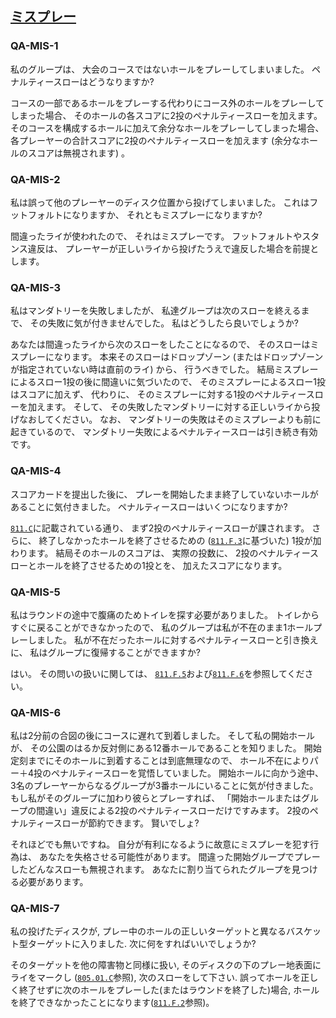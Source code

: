 ## [ミスプレー](811)

### QA-MIS-1
私のグループは、
大会のコースではないホールをプレーしてしまいました。
ペナルティースローはどうなりますか?

コースの一部であるホールをプレーする代わりにコース外のホールをプレーしてしまった場合、
そのホールの各スコアに2投のペナルティースローを加えます。
そのコースを構成するホールに加えて余分なホールをプレーしてしまった場合、
各プレーヤーの合計スコアに2投のペナルティースローを加えます
(余分なホールのスコアは無視されます)
。

### QA-MIS-2
私は誤って他のプレーヤーのディスク位置から投げてしまいました。
これはフットフォルトになりますか、
それともミスプレーになりますか?

間違ったライが使われたので、
それはミスプレーです。
フットフォルトやスタンス違反は、
プレーヤーが正しいライから投げたうえで違反した場合を前提とします。

### QA-MIS-3
私はマンダトリーを失敗しましたが、
私達グループは次のスローを終えるまで、
その失敗に気が付きませんでした。
私はどうしたら良いでしょうか?

あなたは間違ったライから次のスローをしたことになるので、
そのスローはミスプレーになります。
本来そのスローはドロップゾーン
(またはドロップゾーンが指定されていない時は直前のライ)
から、
行うべきでした。
結局ミスプレーによるスロー1投の後に間違いに気づいたので、
そのミスプレーによるスロー1投はスコアに加えず、
代わりに、
そのミスプレーに対する1投のペナルティースローを加えます。
そして、
その失敗したマンダトリーに対する正しいライから投げなおしてください。
なお、
マンダトリーの失敗はそのミスプレーよりも前に起きているので、
マンダトリー失敗によるペナルティースローは引き続き有効です。

### QA-MIS-4
スコアカードを提出した後に、
プレーを開始したまま終了していないホールがあることに気付きました。
ペナルティースローはいくつになりますか?

[`811.C`](811)に記載されている通り、
まず2投のペナルティースローが課されます。
さらに、
終了しなかったホールを終了させるための
([`811.F.3`](811)に基づいた)
1投が加わります。
結局そのホールのスコアは、
実際の投数に、
2投のペナルティースローとホールを終了させるための1投とを、
加えたスコアになります。

### QA-MIS-5
私はラウンドの途中で腹痛のためトイレを探す必要がありました。
トイレからすぐに戻ることができなかったので、
私のグループは私が不在のまま1ホールプレーしました。
私が不在だったホールに対するペナルティースローと引き換えに、
私はグループに復帰することができますか?

はい。
その問いの扱いに関しては、
[`811.F.5`](811)および[`811.F.6`](811)を参照してください。

### QA-MIS-6
私は2分前の合図の後にコースに遅れて到着しました。
そして私の開始ホールが、
その公園のはるか反対側にある12番ホールであることを知りました。
開始定刻までにそのホールに到着することは到底無理なので、
ホール不在によりパー＋4投のペナルティースローを覚悟していました。
開始ホールに向かう途中、
3名のプレーヤーからなるグループが3番ホールにいることに気が付きました。
もし私がそのグループに加わり彼らとプレーすれば、
「開始ホールまたはグループの間違い」違反による2投のペナルティースローだけですみます。
2投のペナルティースローが節約できます。
賢いでしょ?

それほどでも無いですね。
自分が有利になるように故意にミスプレーを犯す行為は、
あなたを失格させる可能性があります。
間違った開始グループでプレーしたどんなスローも無視されます。
あなたに割り当てられたグループを見つける必要があります。

### QA-MIS-7
私の投げたディスクが, プレー中のホールの正しいターゲットと異なるバスケット型ターゲットに入りました. 次に何をすればいいでしょうか?

そのターゲットを他の障害物と同様に扱い, そのディスクの下のプレー地表面にライをマークし ([`805.01.C`](80501)参照), 次のスローをして下さい. 誤ってホールを正しく終了せずに次のホールをプレーした(またはラウンドを終了した)場合, ホールを終了できなかったことになります([`811.F.2`](811)参照)。
